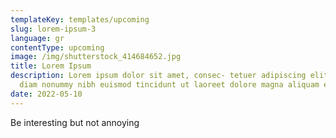 ```yaml
---
templateKey: templates/upcoming
slug: lorem-ipsum-3
language: gr
contentType: upcoming
image: /img/shutterstock_414684652.jpg
title: Lorem Ipsum
description: Lorem ipsum dolor sit amet, consec- tetuer adipiscing elit, sed
  diam nonummy nibh euismod tincidunt ut laoreet dolore magna aliquam erat
date: 2022-05-10
---
```

Be interesting but not annoying